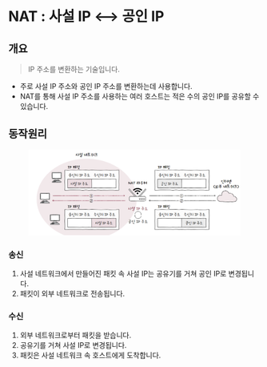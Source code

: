 # NAT : 사설 IP <--> 공인 IP

## 개요

> IP 주소를 변환하는 기술입니다.&#x20;

* 주로 사설 IP 주소와 공인 IP 주소를 변환하는데 사용합니다.&#x20;
* NAT를 통해 사설 IP 주소를 사용하는 여러 호스트는 적은 수의 공인 IP를 공유할 수 있습니다.&#x20;

## 동작원리&#x20;

<figure><img src="../../../.gitbook/assets/image (2).png" alt=""><figcaption></figcaption></figure>

### 송신&#x20;

1. 사설 네트워크에서 만들어진 패킷 속 사설 IP는 공유기를 거쳐 공인 IP로 변경됩니다.&#x20;
2. 패킷이 외부 네트워크로 전송됩니다.&#x20;

### 수신   &#x20;

1. 외부 네트워크로부터 패킷을 받습니다.&#x20;
2. 공유기를 거쳐 사설 IP로 변경됩니다.&#x20;
3. 패킷은 사설 네트워크 속 호스트에게 도착합니다.&#x20;



